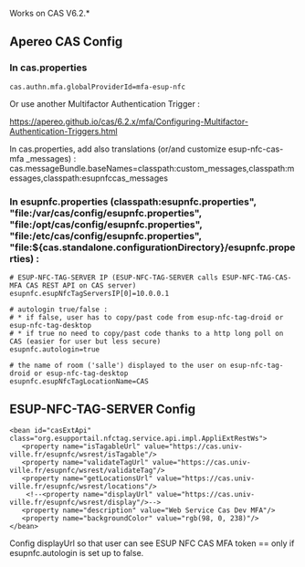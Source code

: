 Works on CAS V6.2.*

## Apereo CAS Config

### In cas.properties

```
cas.authn.mfa.globalProviderId=mfa-esup-nfc
```

Or use another Multifactor Authentication Trigger :

https://apereo.github.io/cas/6.2.x/mfa/Configuring-Multifactor-Authentication-Triggers.html

In cas.properties, add also translations (or/and customize esup-nfc-cas-mfa _messages) :
cas.messageBundle.baseNames=classpath:custom_messages,classpath:messages,classpath:esupnfccas_messages

### In esupnfc.properties (classpath:esupnfc.properties", "file:/var/cas/config/esupnfc.properties", "file:/opt/cas/config/esupnfc.properties", "file:/etc/cas/config/esupnfc.properties", "file:${cas.standalone.configurationDirectory}/esupnfc.properties) : 

```
# ESUP-NFC-TAG-SERVER IP (ESUP-NFC-TAG-SERVER calls ESUP-NFC-TAG-CAS-MFA CAS REST API on CAS server)
esupnfc.esupNfcTagServersIP[0]=10.0.0.1

# autologin true/false :
# * if false, user has to copy/past code from esup-nfc-tag-droid or esup-nfc-tag-desktop
# * if true no need to copy/past code thanks to a http long poll on CAS (easier for user but less secure)
esupnfc.autologin=true

# the name of room ('salle') displayed to the user on esup-nfc-tag-droid or esup-nfc-tag-desktop
esupnfc.esupNfcTagLocationName=CAS
```


## ESUP-NFC-TAG-SERVER Config

```
<bean id="casExtApi" class="org.esupportail.nfctag.service.api.impl.AppliExtRestWs">
   <property name="isTagableUrl" value="https://cas.univ-ville.fr/esupnfc/wsrest/isTagable"/>
   <property name="validateTagUrl" value="https://cas.univ-ville.fr/esupnfc/wsrest/validateTag"/>
   <property name="getLocationsUrl" value="https://cas.univ-ville.fr/esupnfc/wsrest/locations"/>
    <!--<property name="displayUrl" value="https://cas.univ-ville.fr/esupnfc/wsrest/display"/>-->
   <property name="description" value="Web Service Cas Dev MFA"/>
   <property name="backgroundColor" value="rgb(98, 0, 238)"/>
</bean>
```

Config displayUrl so that user can see ESUP NFC CAS MFA token == only if esupnfc.autologin is set up to false.

